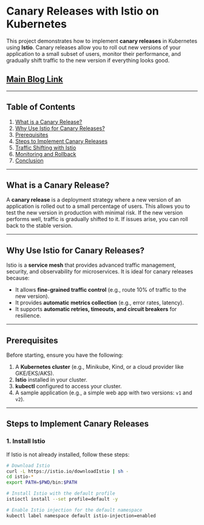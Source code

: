 # Canary Releases with Istio on Kubernetes

This project demonstrates how to implement **canary releases** in Kubernetes using **Istio**. Canary releases allow you to roll out new versions of your application to a small subset of users, monitor their performance, and gradually shift traffic to the new version if everything looks good.
## [Main Blog Link](https://www.aviator.co/blog/implementing-canary-releases-in-kubernetes-with-istio/#)
---

## Table of Contents
1. [What is a Canary Release?](#what-is-a-canary-release)
2. [Why Use Istio for Canary Releases?](#why-use-istio-for-canary-releases)
3. [Prerequisites](#prerequisites)
4. [Steps to Implement Canary Releases](#steps-to-implement-canary-releases)
5. [Traffic Shifting with Istio](#traffic-shifting-with-istio)
6. [Monitoring and Rollback](#monitoring-and-rollback)
7. [Conclusion](#conclusion)

---

## What is a Canary Release?
A **canary release** is a deployment strategy where a new version of an application is rolled out to a small percentage of users. This allows you to test the new version in production with minimal risk. If the new version performs well, traffic is gradually shifted to it. If issues arise, you can roll back to the stable version.

---

## Why Use Istio for Canary Releases?
Istio is a **service mesh** that provides advanced traffic management, security, and observability for microservices. It is ideal for canary releases because:
- It allows **fine-grained traffic control** (e.g., route 10% of traffic to the new version).
- It provides **automatic metrics collection** (e.g., error rates, latency).
- It supports **automatic retries, timeouts, and circuit breakers** for resilience.

---

## Prerequisites
Before starting, ensure you have the following:
1. A **Kubernetes cluster** (e.g., Minikube, Kind, or a cloud provider like GKE/EKS/AKS).
2. **Istio** installed in your cluster.
3. **kubectl** configured to access your cluster.
4. A sample application (e.g., a simple web app with two versions: `v1` and `v2`).

---

## Steps to Implement Canary Releases

### 1. Install Istio
If Istio is not already installed, follow these steps:
```bash
# Download Istio
curl -L https://istio.io/downloadIstio | sh -
cd istio-*
export PATH=$PWD/bin:$PATH

# Install Istio with the default profile
istioctl install --set profile=default -y

# Enable Istio injection for the default namespace
kubectl label namespace default istio-injection=enabled
```
